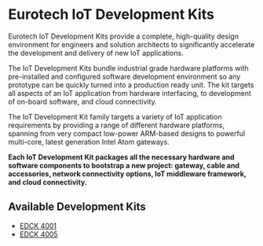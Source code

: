 # Eurotech IoT Development Kits
Eurotech IoT Development Kits provide a complete, high-quality design environment for engineers and solution architects to significantly accelerate the development and delivery of new IoT applications. 

The IoT Development Kits bundle industrial grade hardware platforms with pre-installed and configured software development environment so any prototype can be quickly turned into a production ready unit. 
The kit targets all aspects of an IoT application from hardware interfacing, to development of on-board software, and cloud connectivity. 

The IoT Development Kit family targets a variety of IoT application requirements by providing a range of different hardware platforms, spanning from very compact low-power ARM-based designs to powerful multi-core, latest generation Intel Atom gateways. 

**Each IoT Development Kit packages all the necessary hardware and software components to bootstrap a new project: gateway, cable and accessories, network connectivity options, IoT middleware framework, and cloud connectivity.**

## Available Development Kits
- [EDCK 4001](https://github.com/eurotech/iot-dev-kit/blob/EDCK_4001/README.md)
- [EDCK 4005]()
